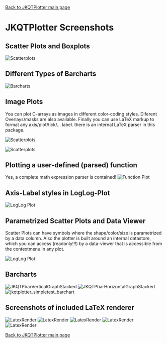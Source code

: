[Back to JKQTPlotter main page](https://github.com/jkriege2/JKQtPlotter/)

# JKQTPlotter Screenshots
## Scatter Plots and Boxplots
![Scatterplots](https://raw.githubusercontent.com/jkriege2/JKQtPlotter/master/screenshots/screen_scatter.png)

## Different Types of Barcharts
![Barcharts](https://raw.githubusercontent.com/jkriege2/JKQtPlotter/master/screenshots/screen_barcharts.png)

## Image Plots
You can plot C-arrays as images in different color-coding styles. Diferent Overlays/masks are also available. Finally you can use LaTeX markup to format any axis/plot/tick/... label. there is an internal LaTeX parser in this package.

![Scatterplots](https://raw.githubusercontent.com/jkriege2/JKQtPlotter/master/screenshots/screen_images_latex.png)

![Scatterplots](https://raw.githubusercontent.com/jkriege2/JKQtPlotter/master/screenshots/jkqtplotter_simpletest_imageplot.png)


## Plotting a user-defined (parsed) function
Yes, a complete math expression parser is contained!
![Function Plot](https://raw.githubusercontent.com/jkriege2/JKQtPlotter/master/screenshots/screen_functionplot.png)

## Axis-Label styles in LogLog-Plot
![LogLog Plot](https://raw.githubusercontent.com/jkriege2/JKQtPlotter/master/screenshots/screen_loglog.png)


## Parametrized Scatter Plots and Data Viewer
Scatter Plots can have symbols where the shape/color/size is parametrized by a data column. Also the plotter is built around an internal datastore, which you can access (readonly!!!) by a data-viewer that is accessible from the contextmenu in any plot.

![LogLog Plot](https://raw.githubusercontent.com/jkriege2/JKQtPlotter/master/screenshots/screen_parmetrizedplots_datatable.png)

## Barcharts

![JKQTPbarVerticalGraphStacked](https://raw.githubusercontent.com/jkriege2/JKQtPlotter/master/doc/images/JKQTPbarVerticalGraphStacked.png)
![JKQTPbarHorizontalGraphStacked](https://raw.githubusercontent.com/jkriege2/JKQtPlotter/master/doc/images/JKQTPbarHorizontalGraphStacked.png)
![jkqtplotter_simpletest_barchart](https://raw.githubusercontent.com/jkriege2/JKQtPlotter/master/screenshots/jkqtplotter_simpletest_barchart.png)

## Screenshots of included LaTeX renderer
![LatexRender](https://raw.githubusercontent.com/jkriege2/JKQtPlotter/master/screenshots/mscreen_schroedinger.png)
![LatexRender](https://raw.githubusercontent.com/jkriege2/JKQtPlotter/master/screenshots/mscreen_rottaion.png)
![LatexRender](https://raw.githubusercontent.com/jkriege2/JKQtPlotter/master/screenshots/mscreen_maxwell.png)
![LatexRender](https://raw.githubusercontent.com/jkriege2/JKQtPlotter/master/screenshots/mscreen_cauchy.png)
![LatexRender](https://raw.githubusercontent.com/jkriege2/JKQtPlotter/master/screenshots/mscreen_sd.png)



[Back to JKQTPlotter main page](https://github.com/jkriege2/JKQtPlotter/)

